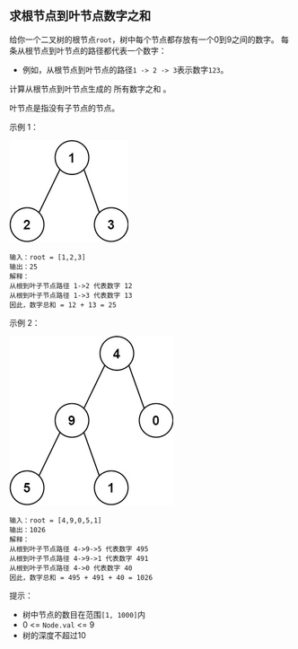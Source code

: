 ## 求根节点到叶节点数字之和

给你一个二叉树的根节点`root`，树中每个节点都存放有一个0到9之间的数字。
每条从根节点到叶节点的路径都代表一个数字：

* 例如，从根节点到叶节点的路径`1 -> 2 -> 3`表示数字`123`。

计算从根节点到叶节点生成的 所有数字之和 。

叶节点是指没有子节点的节点。



示例 1：

![](../images/129.sum-root-to-leaf-numbers.png)

```
输入：root = [1,2,3]
输出：25
解释：
从根到叶子节点路径 1->2 代表数字 12
从根到叶子节点路径 1->3 代表数字 13
因此，数字总和 = 12 + 13 = 25
```

示例 2：

![](../images/129.sum-root-to-leaf-numbers_1.png)
```
输入：root = [4,9,0,5,1]
输出：1026
解释：
从根到叶子节点路径 4->9->5 代表数字 495
从根到叶子节点路径 4->9->1 代表数字 491
从根到叶子节点路径 4->0 代表数字 40
因此，数字总和 = 495 + 491 + 40 = 1026
```

提示：

* 树中节点的数目在范围`[1, 1000]`内
* 0 <= `Node.val` <= 9
* 树的深度不超过10